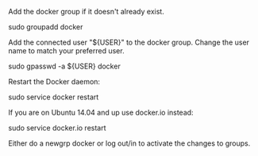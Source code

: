Add the docker group if it doesn't already exist.

sudo groupadd docker

Add the connected user "${USER}" to the docker group. Change the user name to match your preferred user.

sudo gpasswd -a ${USER} docker

Restart the Docker daemon:

sudo service docker restart

If you are on Ubuntu 14.04 and up use docker.io instead:

sudo service docker.io restart

Either do a newgrp docker or log out/in to activate the changes to groups.

